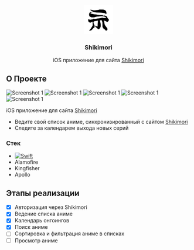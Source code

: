 <div align="center">
  <a href="https://github.com/danik200023/ShikimoriAnimeList">
    <img src="ShikimoriAnimeList/Assets.xcassets/AppIcon.appiconset/Mediamodifier-Design-Template (2) 1.png" alt="Logo" width="80" height="80">
  </a>

  <h3 align="center">Shikimori</h3>

  <p align="center">
    iOS приложение для сайта <a href="https://shikimori.one/">Shikimori</a>
  </p>
</div>



## О Проекте
<p float="left">
  <img src="https://i.postimg.cc/zvcr8BBC/Simulator-Screenshot-i-Phone-SE-3rd-generation-2025-02-24-at-17-00-11.png" alt="Screenshot 1" width="300" height="530">
  <img src="https://i.postimg.cc/pL4Bh13j/Simulator-Screenshot-i-Phone-SE-3rd-generation-2025-02-24-at-17-00-08.png" alt="Screenshot 1" width="300" height="530">
  <img src="https://i.postimg.cc/kgFQNLkW/Simulator-Screenshot-i-Phone-SE-3rd-generation-2025-02-24-at-17-26-36.png" alt="Screenshot 1" width="300" height="530">
  <img src="https://i.postimg.cc/zX2Q50d4/Simulator-Screenshot-i-Phone-SE-3rd-generation-2025-02-24-at-20-34-06.png" alt="Screenshot 1" width="300" height="530">
  <img src="https://i.postimg.cc/Gm7yhg6w/Simulator-Screenshot-i-Phone-SE-3rd-generation-2025-02-24-at-20-34-00.png" alt="Screenshot 1" width="300" height="530">
</p>

iOS приложение для сайта <a href="https://shikimori.one/">Shikimori</a>

* Ведите свой список аниме, синхронизированный с сайтом <a href="https://shikimori.one/">Shikimori</a>
* Следите за календарем выхода новых серий



### Стек

* [![Swift](https://img.shields.io/badge/Swift-F54A2A?logo=swift&logoColor=white)](#)
* Alamofire
* Kingfisher
* Apollo


## Этапы реализации

- [x] Авторизация через Shikimori
- [x] Ведение списка аниме
- [x] Календарь онгоингов
- [x] Поиск аниме
- [ ] Сортировка и фильтрация аниме в списках
- [ ] Просмотр аниме
